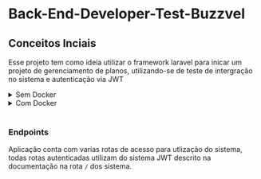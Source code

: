 # Back-End-Developer-Test-Buzzvel
## Conceitos Inciais
Esse projeto tem como ideia utilizar o framework laravel para inicar um projeto de gerenciamento de planos, utilizando-se de teste de intergração no sistema e autenticação via JWT

<details>
<summary>Sem Docker</summary>

### Primeiros Passo
Antes de colocar o projeto em ativa, primeiro deve se configurar o arquivo **.env** , esses arquivo ele é de extrema importancia para o projeto pois é nele que estão as principais configurações do sitema o arquivo [.env.example](.env.example) sevirar de base para nosso sistema. As variaveis a ser configurada nesse arquivo são

### Necessário
 - [PHP 8.0](https://www.php.net/)
 - [Composer](https://getcomposer.org/)
 
<details>
<summary>Configurações do banco</summary>

### Configurações do banco
`DB_HOST`->url do banco de dados<br>
`DB_DATABASE`-> o banco principal<br>
`DB_PORT`->Porta utilizada no sistema de banco de dados<br>
`DB_USERNAME`->usuario do banco de dados<br>
`DB_PASSWORD`->senha do banco de dados<br>

</details>
<br>

Faça as devidas configurações no arquivo **.env** e execute alguns comandos em terminal dentro do repositório:

1. Instalação todas as dependecias do projeto
```bash
composer install
```
2. Gerar chave de encriptação da aplicação
```bash
php artisan key:generate
```
3. Gerar chave de encriptação da authenticação JWT
```bash
php artisan jwt:secret
```
4. Criar bases de dados e o segmentos iniciais
```bash
php artisan migrate --seed
```

5. Inicar um server local
```bash
php artisan serve
```

Caso queira utilizar ele em um servidor independete deve direcionar para [/public/index.php](public/index.php) para que a aplicação funcione de forma correta.

Caso queira, execute os testes para analise se está em ordem com as rotas na aplicação:
```bash
php artisan test
```
</details>

<details>
<summary>Com Docker</summary>

### Necessário
 - [Docker](https://www.docker.com/) 
 - [Docker-Compose](https://docs.docker.com/compose/)

Para começar execute os comandos :

1. Execute para poder fazer o build da imagem e inicializar os containers:
```bash
docker-compose -f "docker-compose.yml" up -d --build
```

2. Execute esse comando para uma configuração rápida da aplicação:

``` bash
docker exec -it aplication bash -c "cp .env.example .env; php artisan key:generate; php artisan jwt:secret; php artisan migrate --seed"
```
Ou Execute esses abaixo para:

3. Criar um copia do arquivo .env:
```bash
docker exec -it aplication cp .env.example .env
```
4. Gerar a chave de encriptação da aplicação:
```bash
docker exec -it aplication php artisan key:generate
```
5. Gerar chave de encriptação da authenticação JWT:
```bash
docker exec -it aplication php artisan jwt:secret
```
6. Criar bases de dados e o segmentos iniciais
```bash
docker exec -it aplication php artisan migrate --seed
```

Pronto seu sistema estára configurado para rodar de forma nativa no seu docker em [localhost](http://localhost/).

Caso queira, execute os testes para analise se está em ordem com as rotas na aplicação::
```bash
docker exec -it aplication php artisan test
```
</details>


<br>

### Endpoints
Aplicação conta com varias rotas de acesso para utlização do sistema, todas rotas autenticadas utilizam do sistema JWT descrito na documentação na rota ``/`` dos sistema. 
